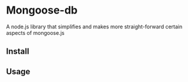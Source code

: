 # Mongoose-db

A node.js library that simplifies and makes more straight-forward certain aspects of mongoose.js

## Install


## Usage

